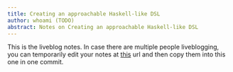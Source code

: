 ```yaml
---
title: Creating an approachable Haskell-like DSL
author: whoami (TODO)
abstract: Notes on Creating an approachable Haskell-like DSL
---
```


This is the liveblog notes.  In case there are multiple
people liveblogging, you can temporarily edit your notes
at [this](creating-an-approach/template.md) url and then copy them into this one in one
commit.

